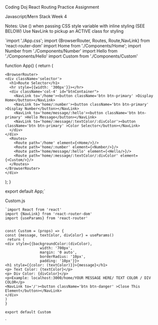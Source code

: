 Coding Doj React Routing Practice Assignment

Javascript/Mern Stack Week 4


Notes: 
Use () when passing CSS style variable with inline styling (SEE BELOW)
Use NavLink to pickup an ACTIVE class for styling






`import './App.css';
import {BrowserRouter, Routes, Route,NavLink} from 'react-router-dom'
import Home from './Components/Home';
import Number from './Components/Number'
import Hello from './Components/Hello'
import Custom from './Components/Custom'


function App() {
  return (
    <div className="App">
    
    <BrowserRouter>
    <div className='selector'>
      <h1>Route Selector</h1>
      <hr style={{width: '300px'}}></hr>
      <div className='col-4' id="btnContainer">
        <NavLink to='/home'><button className='btn btn-primary' >Display Home</button></NavLink>
        <NavLink to='home/:number'><button className='btn btn-primary' >Display Number</button></NavLink>
        <NavLink to='home/message/:hello'><button className='btn btn-primary' >Hello Message</button></NavLink>
        <NavLink to='home/:message/:textColor/:divColor'><button className='btn btn-primary' >Color Selector</button></NavLink>
      </div>
    </div>
      <Routes>
        <Route path='/home' element={<Home/>}/>
        <Route path='home/:number' element={<Number/>}/>
        <Route path='home/message/:hello' element={<Hello/>}/>
        <Route path='home/:message/:textColor/:divColor' element={<Custom/>}/>
      </Routes>
    </BrowserRouter>
    </div>
  );
}

export default App;`



Custom.js

    `import React from 'react'
    import {NavLink} from 'react-router-dom'
    import {useParams} from 'react-router'


    const Custom = (props) => {
    const {message, textColor, divColor} = useParams()
     return (
    <div style={{backgroundColor:(divColor),
                    width: '700px', 
                    margin: '0 auto',
                    borderRadius: '10px',
                    padding: '10px'}}>
    <h1 style={{color: (textColor)}}>{message}</h1>
    <p> Text Color: {textColor}</p>
    <p> Div Color: {divColor}</p>
    <p>Example: localhost:3000/home/YOUR MESSAGE HERE/ TEXT COLOR / DIV COLOR</p>
    <NavLink to='/'><button className='btn btn-danger' >Close This Element</button></NavLink>
    </div>
    )
    }

    export default Custom
`
